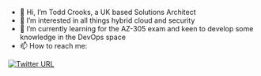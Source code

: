 - 👋 Hi, I’m Todd Crooks, a UK based Solutions Architect
- 👀 I’m interested in all things hybrid cloud and security
- 🌱 I’m currently learning for the AZ-305 exam and keen to develop some knowledge in the DevOps space
- 📫 How to reach me:

[![Twitter URL](https://img.shields.io/twitter/url/https/twitter.com/Todd_Crooks.svg?style=social&label=Follow%20%40todd_crooks)](https://twitter.com/todd_crooks)
